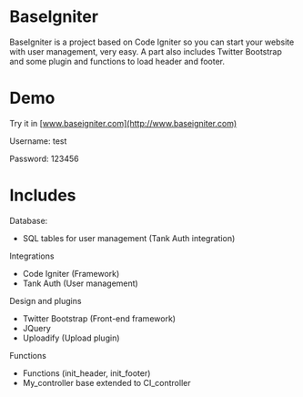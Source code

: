 BaseIgniter
===========
BaseIgniter is a project based on Code Igniter so you can start your website with user management, very easy. A part also includes Twitter Bootstrap and some plugin and functions to load header and footer.

Demo
===========
Try it in [www.baseigniter.com](http://www.baseigniter.com)

Username: test

Password: 123456

Includes
===========
Database:
- SQL tables for user management (Tank Auth integration)
 
Integrations
- Code Igniter (Framework)
- Tank Auth (User management)
 
Design and plugins
- Twitter Bootstrap (Front-end framework)
- JQuery
- Uploadify (Upload plugin)
 
Functions
- Functions (init_header, init_footer)
- My_controller base extended to CI_controller
